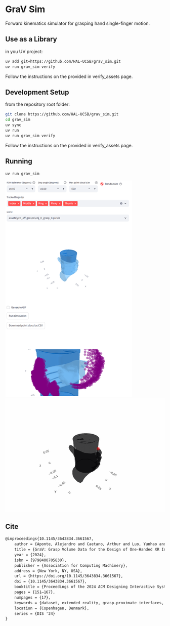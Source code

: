 # GraV Sim

Forward kinematics simulator for grasping hand single-finger motion.

## Use as a Library
in you UV project:
```bash
uv add git+https://github.com/HAL-UCSB/grav_sim.git
uv run grav_sim verify
```
Follow the instructions on the provided in verify_assets page.

## Development Setup
from the repository root folder:
```bash
git clone https://github.com/HAL-UCSB/grav_sim.git
cd grav_sim
uv sync
uv run
uv run grav_sim verify
```
Follow the instructions on the provided in verify_assets page.

## Running

```bash
uv run grav_sim
```

<img src="assets/app.png" alt="drawing" width="400"/>

<img src="assets/simulation.gif" alt="drawing" width="600"/>

## Cite

```latex
@inproceedings{10.1145/3643834.3661567,
    author = {Aponte, Alejandro and Caetano, Arthur and Luo, Yunhao and Sra, Misha},
    title = {GraV: Grasp Volume Data for the Design of One-Handed XR Interfaces},
    year = {2024},
    isbn = {9798400705830},
    publisher = {Association for Computing Machinery},
    address = {New York, NY, USA},
    url = {https://doi.org/10.1145/3643834.3661567},
    doi = {10.1145/3643834.3661567},
    booktitle = {Proceedings of the 2024 ACM Designing Interactive Systems Conference},
    pages = {151–167},
    numpages = {17},
    keywords = {dataset, extended reality, grasp-proximate interfaces, spatial user interface},
    location = {Copenhagen, Denmark},
    series = {DIS '24}
}
```